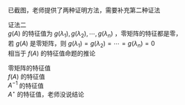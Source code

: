 已截图，老师提供了两种证明方法，需要补充第二种证法  
  
证法二  
$g(A)$ 的特征值为 $g(\lambda_1),g(\lambda_2),\cdots,g(\lambda_n)$ ，零矩阵的特征都是零，  
若 $g(A)$ 是零矩阵，则 $g(\lambda_1)=g(\lambda_2)=\cdots=g(\lambda_n)=0$  
相当于 $f(A)$ 的特征值命题的推论  
  
零矩阵的特征值  
$f(A)$ 的特征值  
$A^{-1}$ 的特征值  
$A^\star$ 的特征值，老师没说结论  

